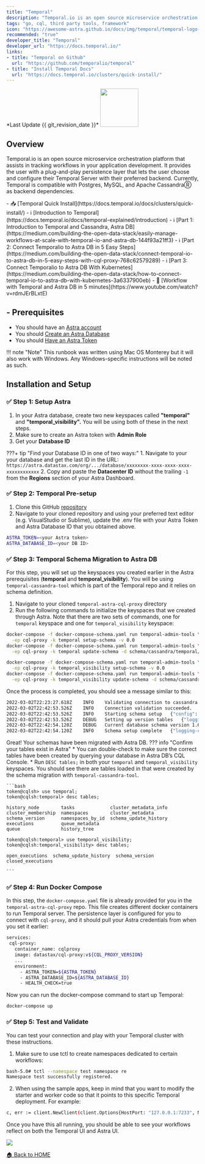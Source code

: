 ```yaml
---
title: "Temporal"
description: "Temporal.io is an open source microservice orchestration platform that assists in tracking workflows in your application development. It provides the user with a plug-and-play persistence layer that lets the user choose and configure their Temporal Server with their preferred backend. Currently, Temporal is compatible with Postgres, MySQL, and Apache CassandraⓇ as backend dependencies."
tags: "go, cql, third party tools, framework"
icon: "https://awesome-astra.github.io/docs/img/temporal/temporal-logo-dark.svg"
recommended: "true"
developer_title: "Temporal"
developer_url: "https://docs.temporal.io/"
links:
- title: "Temporal on Github"
  url: "https://github.com/temporalio/temporal"
- title: "Install Temporal Docs"
  url: "https://docs.temporal.io/clusters/quick-install/"
---
```


<div class="nosurface" markdown="1">
*Last Update {{ git_revision_date }}* 

<img src="https://awesome-astra.github.io/docs/img/temporal/temporal-logo-dark.svg" height="100px" />
</div>

## Overview

Temporal.io is an open source microservice orchestration platform that assists in tracking workflows in your application development. It provides the user with a plug-and-play persistence layer that lets the user choose and configure their Temporal Server with their preferred backend. Currently, Temporal is compatible with Postgres, MySQL, and Apache CassandraⓇ as backend dependencies. 
<div class="nosurface" markdown="1">
- 📥 [Temporal Quick Install](https://docs.temporal.io/docs/clusters/quick-install/)
- ℹ️ [Introduction to Temporal](https://docs.temporal.io/docs/temporal-explained/introduction)
- ℹ️ [Part 1: Introduction to Temporal and Cassandra, Astra DB](https://medium.com/building-the-open-data-stack/easily-manage-workflows-at-scale-with-temporal-io-and-astra-db-144f93a21ff3)
- ℹ️ [Part 2: Connect Temporalio to Astra DB in 5 Easy Steps](https://medium.com/building-the-open-data-stack/connect-temporal-io-to-astra-db-in-5-easy-steps-with-cql-proxy-768c62579289)
- ℹ️ [Part 3: Connect Temporalio to Astra DB With Kubernetes](https://medium.com/building-the-open-data-stack/how-to-connect-temporal-io-to-astra-db-with-kubernetes-3a6337900eb)
- 🎥 [Workflow with Temporal and Astra DB in 5 minutes](https://www.youtube.com/watch?v=rdmJErBLxtE)
</div>

## - Prerequisites
<ul class="prerequisites">
  <li class="nosurface">You should have an <a href="https://astra.dev/3B7HcYo">Astra account</a></li>
  <li class="nosurface">You should <a href="/docs/pages/astra/create-instance/">Create an Astra Database</a></li>
  <li class="nosurface">You should <a href="/docs/pages/astra/create-token/">Have an Astra Token</a></li>
</ul>

!!! note "Note"
     This runbook was written using Mac OS Monterey but it will also work with Windows. Any Windows-specific instructions will be noted as such.  

## Installation and Setup

### <span class="nosurface">✅ </span>Step 1: Setup Astra

1. In your Astra database, create two new keyspaces called **"temporal"** and **"temporal_visibility".** You will be using both of these in the next steps.
2. Make sure to create an Astra token with **Admin Role**
3. Get your **Database ID**

???+ tip "Find your Database ID in one of two ways:"
    1. Navigate to your your database and get the last ID in the URL: `https://astra.datastax.com/org/.../database/xxxxxxxx-xxxx-xxxx-xxxx-xxxxxxxxxxxx`
    2. Copy and paste the **Datacenter ID** without the trailing `-1` from the **Regions** section of your Astra Dashboard. 


### <span class="nosurface">✅ </span>Step 2: Temporal Pre-setup

1. Clone this GitHub [repository](https://github.com/mpenick/temporal-astra-cql-proxy)
2. Navigate to your cloned repository and using your preferred text editor (e.g. VisualStudio or Sublime), update the .env file with your Astra Token and Astra Database ID that you obtained above. 
```bash
ASTRA_TOKEN=<your Astra token>
ASTRA_DATABASE_ID=<your DB ID>
```

### <span class="nosurface">✅ </span>Step 3: Temporal Schema Migration to Astra DB

For this step, you will set up the keyspaces you created earlier in the Astra prerequisites (**temporal** and **temporal_visibility**). You will be using `temporal-cassandra-tool` which is part of the Temporal repo and it relies on schema definition. 

1. Navigate to your cloned `temporal-astra-cql-proxy` directory
2. Run the following commands to initialize the keyspaces that we created through Astra. Note that there are two sets of commands, one for `temporal` keyspace and one for `temporal_visibility` keyspace:

```bash
docker-compose -f docker-compose-schema.yaml run temporal-admin-tools \
  -ep cql-proxy -k temporal setup-schema -v 0.0
docker-compose -f docker-compose-schema.yaml run temporal-admin-tools \
  -ep cql-proxy -k temporal update-schema -d schema/cassandra/temporal/versioned/

docker-compose -f docker-compose-schema.yaml run temporal-admin-tools \
  -ep cql-proxy -k temporal_visibility setup-schema -v 0.0
docker-compose -f docker-compose-schema.yaml run temporal-admin-tools \
  -ep cql-proxy -k temporal_visibility update-schema -d schema/cassandra/visibility/versioned/
```

Once the process is completed, you should see a message similar to this: 

```bash
2022-03-02T22:23:27.618Z	INFO	Validating connection to cassandra cluster.	{"logging-call-at": "cqlclient.go:112"}
2022-03-02T22:42:53.526Z	INFO	Connection validation succeeded.	{"logging-call-at": "cqlclient.go:118"}
2022-03-02T22:42:53.526Z	INFO	Starting schema setup	{"config": {"SchemaFilePath":"","InitialVersion":"0.0","Overwrite":false,"DisableVersioning":false}, "logging-call-at": "setuptask.go:57"}
2022-03-02T22:42:53.526Z	DEBUG	Setting up version tables	{"logging-call-at": "setuptask.go:67"}
2022-03-02T22:42:54.120Z	DEBUG	Current database schema version 1.6 is greater than initial schema version 0.0. Skip version upgrade	{"logging-call-at": "setuptask.go:116"}
2022-03-02T22:42:54.120Z	INFO	Schema setup complete	{"logging-call-at": "setuptask.go:131"}
```

Great! Your schemas have been migrated with Astra DB. 
??? info "Confirm your tables exist in Astra"
    * You can double-check to make sure the correct tables have been created by querying your database in Astra DB’s CQL Console. 
    * Run `DESC tables;` in both your `temporal` and `temporal_visibility` keyspaces. You should see there are tables loaded in that were created by the schema migration with `temporal-cassandra-tool`.

    ```bash
    token@cqlsh> use temporal;
    token@cqlsh:temporal> desc tables;

    history_node        tasks             cluster_metadata_info
    cluster_membership  namespaces        cluster_metadata     
    schema_version      namespaces_by_id  schema_update_history
    executions          queue_metadata  
    queue               history_tree    

    token@cqlsh:temporal> use temporal_visibility;
    token@cqlsh:temporal_visibility> desc tables;

    open_executions  schema_update_history  schema_version  closed_executions

    ```

### <span class="nosurface">✅ </span>Step 4: Run Docker Compose
In this step, the `docker-compose.yaml` file is already provided for you in the `temporal-astra-cql-proxy` repo. This file creates different docker containers to run Temporal server. The persistence layer is configured for you to connect with `cql-proxy`, and it should pull your Astra credentials from when you set it earlier:

```bash
services:
 cql-proxy:
   container_name: cqlproxy
   image: datastax/cql-proxy:v${CQL_PROXY_VERSION}
   ...
   environment:
     - ASTRA_TOKEN=${ASTRA_TOKEN}
     - ASTRA_DATABASE_ID=${ASTRA_DATABASE_ID}
     - HEALTH_CHECK=true
```

Now you can run the docker-compose command to start up Temporal: 
```bash
docker-compose up
```






### <span class="nosurface">✅ </span> Step 5: Test and Validate
You can test your connection and play with your Temporal cluster with these instructions.

1. Make sure to use tctl to create namespaces dedicated to certain workflows:
```bash
bash-5.0# tctl --namespace test namespace re
Namespace test successfully registered.
```
2. When using the sample apps, keep in mind that you want to modify the starter and worker code so that it points to this specific Temporal deployment. For example:
```bash
c, err := client.NewClient(client.Options{HostPort: "127.0.0.1:7233", Namespace: "test"})
```

Once you have this all running, you should be able to see your workflows reflect on both the Temporal UI and Astra UI.

<img src="https://awesome-astra.github.io/docs/img/temporal/temporal-06-test-validate.png"  />


[🏠 Back to HOME](https://awesome-astra.github.io/docs/)

